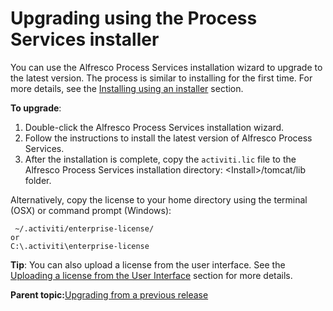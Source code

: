 # Upgrading using the Process Services installer

You can use the Alfresco Process Services installation wizard to upgrade to the latest version. The process is similar to installing for the first time. For more details, see the [Installing using an installer](installing_using_an_installer.md) section.

**To upgrade**:

1.  Double-click the Alfresco Process Services installation wizard.
2.  Follow the instructions to install the latest version of Alfresco Process Services.
3.  After the installation is complete, copy the `activiti.lic` file to the Alfresco Process Services installation directory: <Install\>/tomcat/lib folder.

Alternatively, copy the license to your home directory using the terminal \(OSX\) or command prompt \(Windows\):

```
 ~/.activiti/enterprise-license/
or
C:\.activiti\enterprise-license
```

**Tip**: You can also upload a license from the user interface. See the [Uploading a license from the User Interface](uploading_a_license_from_the_user_interface_ui.md) section for more details.

**Parent topic:**[Upgrading from a previous release](../topics/upgrading_from_a_previous_release.md)


